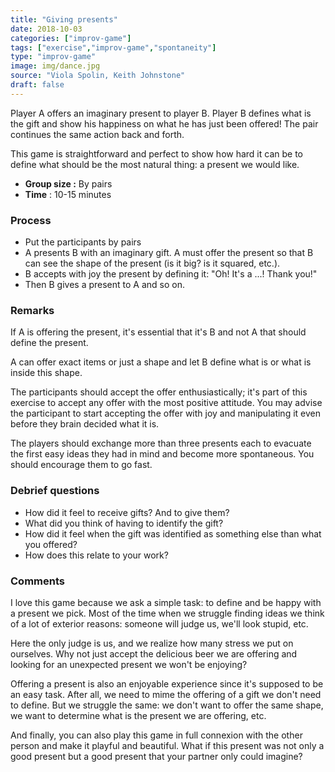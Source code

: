 ```yaml
---
title: "Giving presents"
date: 2018-10-03
categories: ["improv-game"]
tags: ["exercise","improv-game","spontaneity"]
type: "improv-game"
image: img/dance.jpg
source: "Viola Spolin, Keith Johnstone"
draft: false
---
```


Player A offers an imaginary present to player B. Player B defines what is the gift and show his happiness on what he has just been offered! The pair continues the same action back and forth.

This game is straightforward and perfect to show how hard it can be to define what should be the most natural thing: a present we would like.

<!--more-->

- __Group size :__ By pairs
- __Time__ : 10-15 minutes

### Process
- Put the participants by pairs
- A presents B with an imaginary gift. A must offer the present so that B can see the shape of the present (is it big? is it squared, etc.).
- B accepts with joy the present by defining it: "Oh! It's a ...! Thank you!"
- Then B gives a present to A and so on.

### Remarks
If A is offering the present, it's essential that it's B and not A that should define the present.

A can offer exact items or just a shape and let B define what is or what is inside this shape.

The participants should accept the offer enthusiastically; it's part of this exercise to accept any offer with the most positive attitude. You may advise the participant to start accepting the offer with joy and manipulating it even before they brain decided what it is.

The players should exchange more than three presents each to evacuate the first easy ideas they had in mind and become more spontaneous. You should encourage them to go fast. 


### Debrief questions

- How did it feel to receive gifts? And to give them?
- What did you think of having to identify the gift?
- How did it feel when the gift was identified as something else than what you offered?
- How does this relate to your work?

### Comments

I love this game because we ask a simple task: to define and be happy with a present we pick. Most of the time when we struggle finding ideas we think of a lot of exterior reasons: someone will judge us, we'll look stupid, etc.

Here the only judge is us, and we realize how many stress we put on ourselves. Why not just accept the delicious beer we are offering and looking for an unexpected present we won't be enjoying?

Offering a present is also an enjoyable experience since it's supposed to be an easy task. After all, we need to mime the offering of a gift we don't need to define. But we struggle the same: we don't want to offer the same shape, we want to determine what is the present we are offering, etc.

And finally, you can also play this game in full connexion with the other person and make it playful and beautiful. What if this present was not only a good present but a good present that your partner only could imagine?